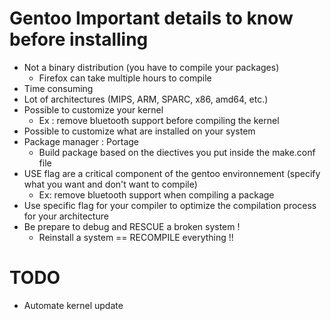 # Gentoo Important details to know before installing
- Not a binary distribution (you have to compile your packages)
	- Firefox can take multiple hours to compile
- Time consuming 
- Lot of architectures (MIPS, ARM, SPARC, x86, amd64, etc.)
- Possible to customize your kernel
	- Ex : remove bluetooth support before compiling the kernel
- Possible to customize what are installed on your system
- Package manager : Portage
	- Build package based on the diectives you put inside the make.conf file
- USE flag are a critical component of the gentoo environnement (specify what you want and don't want to compile)
	- Ex: remove bluetooth support when compiling a package
- Use specific flag for your compiler to optimize the compilation process for your architecture
- Be prepare to debug and RESCUE a broken system !
	- Reinstall a system == RECOMPILE everything !!
	
# TODO
- Automate kernel update
